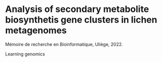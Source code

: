 # Analysis of secondary metabolite biosynthetis gene clusters in lichen metagenomes
Mémoire de recherche en Bioinformatique, Uliège, 2022.

Learning genomics
